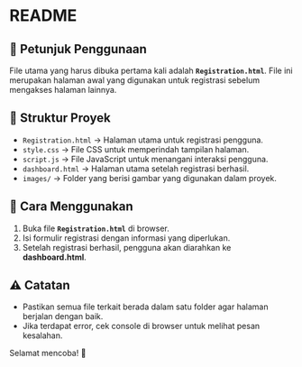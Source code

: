 # README

## 📌 Petunjuk Penggunaan

File utama yang harus dibuka pertama kali adalah **`Registration.html`**. File ini merupakan halaman awal yang digunakan untuk registrasi sebelum mengakses halaman lainnya.

## 📂 Struktur Proyek
- `Registration.html` → Halaman utama untuk registrasi pengguna.
- `style.css` → File CSS untuk memperindah tampilan halaman.
- `script.js` → File JavaScript untuk menangani interaksi pengguna.
- `dashboard.html` → Halaman utama setelah registrasi berhasil.
- `images/` → Folder yang berisi gambar yang digunakan dalam proyek.

## 🔧 Cara Menggunakan
1. Buka file **`Registration.html`** di browser.
2. Isi formulir registrasi dengan informasi yang diperlukan.
3. Setelah registrasi berhasil, pengguna akan diarahkan ke **dashboard.html**.

## ⚠️ Catatan
- Pastikan semua file terkait berada dalam satu folder agar halaman berjalan dengan baik.
- Jika terdapat error, cek console di browser untuk melihat pesan kesalahan.

Selamat mencoba! 🚀

